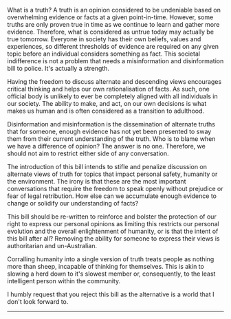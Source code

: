 What is a truth? A truth is an opinion considered to be undeniable based on overwhelming
evidence or facts at a given point-in-time. However, some truths are only proven true in
time as we continue to learn and gather more evidence. Therefore, what is considered as
untrue today may actually be true tomorrow. Everyone in society has their own beliefs,
values and experiences, so different thresholds of evidence are required on any given
topic before an individual considers something as fact. This societal indifference is not a
problem that needs a misinformation and disinformation bill to police. It's actually a
strength.

Having the freedom to discuss alternate and descending views encourages critical thinking
and helps our own rationalisation of facts. As such, one official body is unlikely to ever be
completely aligned with all individuals in our society. The ability to make, and act, on our
own decisions is what makes us human and is often considered as a transition to
adulthood.

Disinformation and misinformation is the dissemination of alternate truths that for
someone, enough evidence has not yet been presented to sway them from their current
understanding of the truth. Who is to blame when we have a difference of opinion? The
answer is no one. Therefore, we should not aim to restrict either side of any conversation.

The introduction of this bill intends to stifle and penalize discussion on alternate views of
truth for topics that impact personal safety, humanity or the environment. The irony is that
these are the most important conversations that require the freedom to speak openly
without prejudice or fear of legal retribution. How else can we accumulate enough
evidence to change or solidify our understanding of facts?

This bill should be re-written to reinforce and bolster the protection of our right to express
our personal opinions as limiting this restricts our personal evolution and the overall
enlightenment of humanity, or is that the intent of this bill after all? Removing the ability for
someone to express their views is authoritarian and un-Australian.

Corralling humanity into a single version of truth treats people as nothing more than sheep,
incapable of thinking for themselves. This is akin to slowing a herd down to it's slowest
member or, consequently, to the least intelligent person within the community.

I humbly request that you reject this bill as the alternative is a world that I don't look
forward to.


-----

